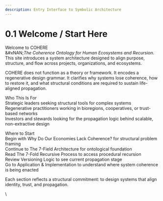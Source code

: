 ```yaml
---
description: Entry Interface to Symbolic Architecture
---
```


# 0.1 Welcome / Start Here

Welcome to COHERE\
&#xNAN;_&#x54;he Coherence Ontology for Human Ecosystems and Recursion._\
This site introduces a system architecture designed to align purpose, structure, and flow across projects, organizations, and ecosystems.

COHERE does not function as a theory or framework. It encodes a regenerative design grammar. It clarifies why systems lose coherence, how to restore it, and what structural conditions are required to sustain life-aligned propagation.

Who This Is For\
Strategic leaders seeking structural tools for complex systems\
Regenerative practitioners working in bioregions, cooperatives, or trust-based networks\
Investors and stewards looking for the propagation logic behind scalable, non-extractive design

Where to Start\
Begin with Why Do Our Economies Lack Coherence? for structural problem framing\
Continue to The 7-Field Architecture for ontological foundation\
Read The 7-Fold Recursive Process to access procedural recursion\
Review Versioning Logic to see current propagation stage\
Go to Application & Implementation to understand where system coherence is being enacted

Each section reflects a structural commitment: to design systems that align identity, trust, and propagation.

\
